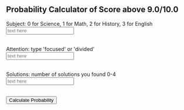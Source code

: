 
<html lang="en">
<head>
<meta charset="UTF-8">
<meta name="viewport" content="width=device-width, initial-scale=1.0">
<title>Probability Calculator</title>
</head>
<body>

<h2>Probability Calculator of Score above 9.0/10.0</h2>

<!-- Questions -->
<div>
  <label for="subjectInput">Subject: 0 for Science, 1 for Math, 2 for History, 3 for English</label><br>
  <input type="number" id="subjectInput" placeholder="text here"><br><br>

  <label for="attentionInput">Attention: type 'focused' or 'divided'</label><br>
  <input type="text" id="attentionInput" placeholder="text here"><br><br>

  <label for="solutionsInput">Solutions: number of solutions you found 0-4</label><br>
  <input type="number" id="solutionsInput" placeholder="text here"><br><br>
</div>

<!-- Button to Calculate Probability -->
<div>
  <button onclick="calculateProbability()">Calculate Probability</button>
</div>

<!-- Display Probability -->
<div id="probabilityResult"></div>

<script>
function calculateProbability() {
  // Get inputs
  var subject = parseInt(document.getElementById("subjectInput").value);
  var attention = document.getElementById("attentionInput").value;
  var solutions = parseInt(document.getElementById("solutionsInput").value);

  // Validate inputs
  if (isNaN(subject) || isNaN(solutions) || (attention !== 'focused' && attention !== 'divided')) {
    alert("Please enter valid inputs.");
    return;
  }

  // Simulate calculation (replace with actual API call)
  var probability = Math.random() * 100; // Random probability between 0 and 100

  // Display result
  var resultElement = document.getElementById("probabilityResult");
  resultElement.innerHTML = "Probability of getting a score above 9.0: " + probability.toFixed(2) + "%";
}
</script>

</body>
</html>

